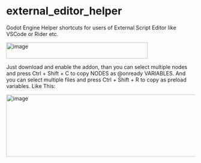 # external_editor_helper
Godot Engine Helper shortcuts for users of External Script Editor like VSCode or Rider etc.

<img width="377" height="43" alt="image" src="https://github.com/user-attachments/assets/27c01437-1a84-4f51-8252-f24dd7db83b4" />

Just download and enable the addon, than you can select multiple nodes and press Ctrl + Shift + C to copy NODES as @onready VARIABLES.
And you can select multiple files and press Ctrl + Shift + R to copy as preload variables.
Like This:

<img width="806" height="166" alt="image" src="https://github.com/user-attachments/assets/c15bdb4b-5042-4050-9539-d23335956dc4" />
